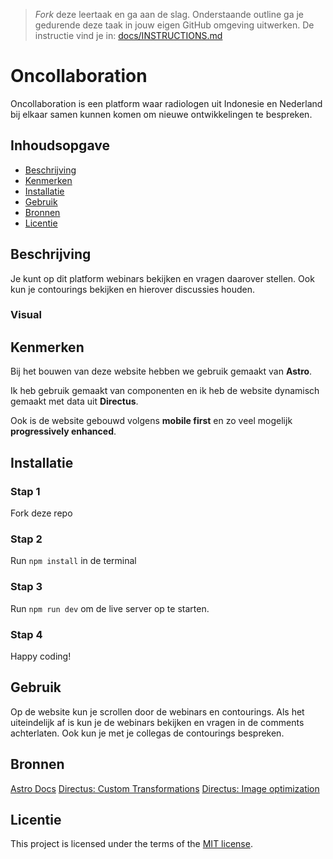 > _Fork_ deze leertaak en ga aan de slag. 
Onderstaande outline ga je gedurende deze taak in jouw eigen GitHub omgeving uitwerken. 
De instructie vind je in: [docs/INSTRUCTIONS.md](https://github.com/fdnd-task/choices-choices-the-tech-stack/blob/main/docs/INSTRUCTIONS.md)

# Oncollaboration
Oncollaboration is een platform waar radiologen uit Indonesie en Nederland bij elkaar samen kunnen komen om nieuwe ontwikkelingen te bespreken.

## Inhoudsopgave

  * [Beschrijving](#beschrijving)
  * [Kenmerken](#kenmerken)
  * [Installatie](#installatie)
  * [Gebruik](#gebruik)
  * [Bronnen](#bronnen)
  * [Licentie](#licentie)

## Beschrijving
<!-- In de Beschrijving staat hoe je project er uit ziet, hoe het werkt en wat je er mee kan. -->
<!-- Voeg een mooie poster visual toe 📸 -->
<!-- Voeg een link toe naar Github Pages 🌐-->
Je kunt op dit platform webinars bekijken en vragen daarover stellen. Ook kun je contourings bekijken en hierover discussies houden.

### Visual

## Kenmerken
<!-- Bij Kenmerken staat welke technieken zijn gebruikt en hoe. Wat is de HTML structuur? Wat zijn de belangrijkste dingen in CSS? Wat is er met Javascript gedaan en hoe? Misschien heb je een framwork of library gebruikt? -->
Bij het bouwen van deze website hebben we gebruik gemaakt van **Astro**. 

Ik heb gebruik gemaakt van componenten en ik heb de website dynamisch gemaakt met data uit **Directus**.

Ook is de website gebouwd volgens **mobile first** en zo veel mogelijk **progressively enhanced**.

## Installatie

### Stap 1 
Fork deze repo

### Stap 2
Run ```npm install``` in de terminal

### Stap 3
Run ```npm run dev``` om de live server op te starten.

### Stap 4
Happy coding!

## Gebruik

Op de website kun je scrollen door de webinars en contourings. Als het uiteindelijk af is kun je de webinars bekijken en vragen in de comments achterlaten. Ook kun je met je collegas de contourings bespreken.

## Bronnen

[Astro Docs](https://docs.astro.build/en/getting-started/)
[Directus: Custom Transformations](https://docs.directus.io/reference/files.html#custom-transformations)
[Directus: Image optimization](https://learndirectus.com/image-optimization-in-directus/)

## Licentie

This project is licensed under the terms of the [MIT license](./LICENSE).
